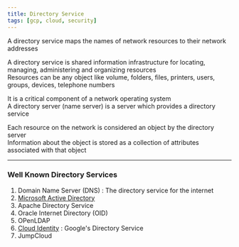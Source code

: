 ```yaml
---
title: Directory Service
tags: [gcp, cloud, security]
---
```


A directory service maps the names of network resources to their network addresses

A directory service is shared information infrastructure for locating, managing, administering and organizing resources  
Resources can be any object like volume, folders, files, printers, users, groups, devices, telephone numbers

It is a critical component of a network operating system  
A directory server (name server) is a server which provides a directory service

Each resource on the network is considered an object by the directory server  
Information about the object is stored as a collection of attributes associated with that object

---

### Well Known Directory Services

1. Domain Name Server (DNS) : The directory service for the internet
2. [Microsoft Active Directory](../../../Operating%20System/Windows/Microsoft%20Active%20Directory/Microsoft%20Active%20Directory.md)
3. Apache Directory Service
4. Oracle Internet Directory (OID)
5. OPenLDAP
6. [Cloud Identity](Cloud%20Identity.md) : Google's Directory Service
7. JumpCloud